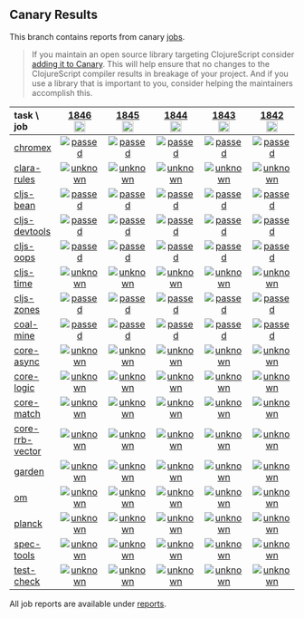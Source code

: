 ## Canary Results

This branch contains reports from canary [jobs](https://github.com/cljs-oss/canary/tree/jobs).

> If you maintain an open source library targeting ClojureScript consider [adding it to Canary](https://github.com/cljs-oss/canary/tree/master#how-to-participate). This will help ensure that no changes to the ClojureScript compiler results in breakage of your project. And if you use a library that is important to you, consider helping the maintainers accomplish this.

[//]: # (begin_overview_table)

| task \ job | <a href="reports/2021/07/03/job-001846-1.10.867-9027c028" title="job #1846&#xA;&#xA;job&#xA;&#xA;requested by Antonin Hildebrand (@darwin) on 2021-07-03T19:21:04Z">1846<br/><img width=20 height=20 src="https://avatars.githubusercontent.com/u/5453?v=4&s=60"></a> | <a href="reports/2021/07/03/job-001845-1.10.867-9027c028" title="job #1845&#xA;&#xA;job&#xA;&#xA;requested by BinaryAge Bot (@babot) on 2021-07-03T11:07:20Z">1845<br/><img width=20 height=20 src="https://avatars.githubusercontent.com/u/1476765?v=4&s=60"></a> | <a href="reports/2021/07/02/job-001844-1.10.867-9027c028" title="job #1844&#xA;&#xA;job&#xA;&#xA;requested by BinaryAge Bot (@babot) on 2021-07-02T11:07:41Z">1844<br/><img width=20 height=20 src="https://avatars.githubusercontent.com/u/1476765?v=4&s=60"></a> | <a href="reports/2021/07/01/job-001843-1.10.867-9027c028" title="job #1843&#xA;&#xA;job&#xA;&#xA;requested by BinaryAge Bot (@babot) on 2021-07-01T11:12:22Z">1843<br/><img width=20 height=20 src="https://avatars.githubusercontent.com/u/1476765?v=4&s=60"></a> | <a href="reports/2021/06/30/job-001842-1.10.867-9027c028" title="job #1842&#xA;&#xA;job&#xA;&#xA;requested by BinaryAge Bot (@babot) on 2021-06-30T11:12:22Z">1842<br/><img width=20 height=20 src="https://avatars.githubusercontent.com/u/1476765?v=4&s=60"></a> | <a href="reports/2021/06/29/job-001841-1.10.867-9027c028" title="job #1841&#xA;&#xA;job&#xA;&#xA;requested by BinaryAge Bot (@babot) on 2021-06-29T11:07:49Z">1841<br/><img width=20 height=20 src="https://avatars.githubusercontent.com/u/1476765?v=4&s=60"></a> | <a href="reports/2021/06/28/job-001840-1.10.867-9027c028" title="job #1840&#xA;&#xA;job&#xA;&#xA;requested by BinaryAge Bot (@babot) on 2021-06-28T11:12:25Z">1840<br/><img width=20 height=20 src="https://avatars.githubusercontent.com/u/1476765?v=4&s=60"></a> | <a href="reports/2021/06/27/job-001839-1.10.867-9027c028" title="job #1839&#xA;&#xA;job&#xA;&#xA;requested by BinaryAge Bot (@babot) on 2021-06-27T11:07:24Z">1839<br/><img width=20 height=20 src="https://avatars.githubusercontent.com/u/1476765?v=4&s=60"></a> | <a href="reports/2021/06/26/job-001838-1.10.867-9027c028" title="job #1838&#xA;&#xA;job&#xA;&#xA;requested by BinaryAge Bot (@babot) on 2021-06-26T11:07:28Z">1838<br/><img width=20 height=20 src="https://avatars.githubusercontent.com/u/1476765?v=4&s=60"></a> | <a href="reports/2021/06/25/job-001837-1.10.867-9027c028" title="job #1837&#xA;&#xA;job&#xA;&#xA;requested by BinaryAge Bot (@babot) on 2021-06-25T11:07:48Z">1837<br/><img width=20 height=20 src="https://avatars.githubusercontent.com/u/1476765?v=4&s=60"></a> |
| :--- | :---: | :---: | :---: | :---: | :---: | :---: | :---: | :---: | :---: | :---: |
| [chromex](https://github.com/binaryage/chromex) | <a href="reports/2021/07/03/job-001846-1.10.867-9027c028#-chromex"><img title="passed" src="http://box.binaryage.com/s-passed.svg"><a> | <a href="reports/2021/07/03/job-001845-1.10.867-9027c028#-chromex"><img title="passed" src="http://box.binaryage.com/s-passed.svg"><a> | <a href="reports/2021/07/02/job-001844-1.10.867-9027c028#-chromex"><img title="passed" src="http://box.binaryage.com/s-passed.svg"><a> | <a href="reports/2021/07/01/job-001843-1.10.867-9027c028#-chromex"><img title="passed" src="http://box.binaryage.com/s-passed.svg"><a> | <a href="reports/2021/06/30/job-001842-1.10.867-9027c028#-chromex"><img title="passed" src="http://box.binaryage.com/s-passed.svg"><a> | <a href="reports/2021/06/29/job-001841-1.10.867-9027c028#-chromex"><img title="passed" src="http://box.binaryage.com/s-passed.svg"><a> | <a href="reports/2021/06/28/job-001840-1.10.867-9027c028#-chromex"><img title="passed" src="http://box.binaryage.com/s-passed.svg"><a> | <a href="reports/2021/06/27/job-001839-1.10.867-9027c028#-chromex"><img title="passed" src="http://box.binaryage.com/s-passed.svg"><a> | <a href="reports/2021/06/26/job-001838-1.10.867-9027c028#-chromex"><img title="passed" src="http://box.binaryage.com/s-passed.svg"><a> | <a href="reports/2021/06/25/job-001837-1.10.867-9027c028#-chromex"><img title="passed" src="http://box.binaryage.com/s-passed.svg"><a> |
| [clara-rules](https://github.com/cerner/clara-rules) | <a href="reports/2021/07/03/job-001846-1.10.867-9027c028#-clara-rules"><img title="unknown" src="http://box.binaryage.com/s-unknown.svg"><a> | <a href="reports/2021/07/03/job-001845-1.10.867-9027c028#-clara-rules"><img title="unknown" src="http://box.binaryage.com/s-unknown.svg"><a> | <a href="reports/2021/07/02/job-001844-1.10.867-9027c028#-clara-rules"><img title="unknown" src="http://box.binaryage.com/s-unknown.svg"><a> | <a href="reports/2021/07/01/job-001843-1.10.867-9027c028#-clara-rules"><img title="unknown" src="http://box.binaryage.com/s-unknown.svg"><a> | <a href="reports/2021/06/30/job-001842-1.10.867-9027c028#-clara-rules"><img title="unknown" src="http://box.binaryage.com/s-unknown.svg"><a> | <a href="reports/2021/06/29/job-001841-1.10.867-9027c028#-clara-rules"><img title="unknown" src="http://box.binaryage.com/s-unknown.svg"><a> | <a href="reports/2021/06/28/job-001840-1.10.867-9027c028#-clara-rules"><img title="unknown" src="http://box.binaryage.com/s-unknown.svg"><a> | <a href="reports/2021/06/27/job-001839-1.10.867-9027c028#-clara-rules"><img title="unknown" src="http://box.binaryage.com/s-unknown.svg"><a> | <a href="reports/2021/06/26/job-001838-1.10.867-9027c028#-clara-rules"><img title="unknown" src="http://box.binaryage.com/s-unknown.svg"><a> | <a href="reports/2021/06/25/job-001837-1.10.867-9027c028#-clara-rules"><img title="unknown" src="http://box.binaryage.com/s-unknown.svg"><a> |
| [cljs-bean](https://github.com/mfikes/cljs-bean) | <a href="reports/2021/07/03/job-001846-1.10.867-9027c028#-cljs-bean"><img title="passed" src="http://box.binaryage.com/s-passed.svg"><a> | <a href="reports/2021/07/03/job-001845-1.10.867-9027c028#-cljs-bean"><img title="passed" src="http://box.binaryage.com/s-passed.svg"><a> | <a href="reports/2021/07/02/job-001844-1.10.867-9027c028#-cljs-bean"><img title="passed" src="http://box.binaryage.com/s-passed.svg"><a> | <a href="reports/2021/07/01/job-001843-1.10.867-9027c028#-cljs-bean"><img title="passed" src="http://box.binaryage.com/s-passed.svg"><a> | <a href="reports/2021/06/30/job-001842-1.10.867-9027c028#-cljs-bean"><img title="passed" src="http://box.binaryage.com/s-passed.svg"><a> | <a href="reports/2021/06/29/job-001841-1.10.867-9027c028#-cljs-bean"><img title="passed" src="http://box.binaryage.com/s-passed.svg"><a> | <a href="reports/2021/06/28/job-001840-1.10.867-9027c028#-cljs-bean"><img title="passed" src="http://box.binaryage.com/s-passed.svg"><a> | <a href="reports/2021/06/27/job-001839-1.10.867-9027c028#-cljs-bean"><img title="passed" src="http://box.binaryage.com/s-passed.svg"><a> | <a href="reports/2021/06/26/job-001838-1.10.867-9027c028#-cljs-bean"><img title="passed" src="http://box.binaryage.com/s-passed.svg"><a> | <a href="reports/2021/06/25/job-001837-1.10.867-9027c028#-cljs-bean"><img title="passed" src="http://box.binaryage.com/s-passed.svg"><a> |
| [cljs-devtools](https://github.com/binaryage/cljs-devtools) | <a href="reports/2021/07/03/job-001846-1.10.867-9027c028#-cljs-devtools"><img title="passed" src="http://box.binaryage.com/s-passed.svg"><a> | <a href="reports/2021/07/03/job-001845-1.10.867-9027c028#-cljs-devtools"><img title="passed" src="http://box.binaryage.com/s-passed.svg"><a> | <a href="reports/2021/07/02/job-001844-1.10.867-9027c028#-cljs-devtools"><img title="passed" src="http://box.binaryage.com/s-passed.svg"><a> | <a href="reports/2021/07/01/job-001843-1.10.867-9027c028#-cljs-devtools"><img title="passed" src="http://box.binaryage.com/s-passed.svg"><a> | <a href="reports/2021/06/30/job-001842-1.10.867-9027c028#-cljs-devtools"><img title="passed" src="http://box.binaryage.com/s-passed.svg"><a> | <a href="reports/2021/06/29/job-001841-1.10.867-9027c028#-cljs-devtools"><img title="passed" src="http://box.binaryage.com/s-passed.svg"><a> | <a href="reports/2021/06/28/job-001840-1.10.867-9027c028#-cljs-devtools"><img title="passed" src="http://box.binaryage.com/s-passed.svg"><a> | <a href="reports/2021/06/27/job-001839-1.10.867-9027c028#-cljs-devtools"><img title="passed" src="http://box.binaryage.com/s-passed.svg"><a> | <a href="reports/2021/06/26/job-001838-1.10.867-9027c028#-cljs-devtools"><img title="passed" src="http://box.binaryage.com/s-passed.svg"><a> | <a href="reports/2021/06/25/job-001837-1.10.867-9027c028#-cljs-devtools"><img title="passed" src="http://box.binaryage.com/s-passed.svg"><a> |
| [cljs-oops](https://github.com/binaryage/cljs-oops) | <a href="reports/2021/07/03/job-001846-1.10.867-9027c028#-cljs-oops"><img title="passed" src="http://box.binaryage.com/s-passed.svg"><a> | <a href="reports/2021/07/03/job-001845-1.10.867-9027c028#-cljs-oops"><img title="passed" src="http://box.binaryage.com/s-passed.svg"><a> | <a href="reports/2021/07/02/job-001844-1.10.867-9027c028#-cljs-oops"><img title="passed" src="http://box.binaryage.com/s-passed.svg"><a> | <a href="reports/2021/07/01/job-001843-1.10.867-9027c028#-cljs-oops"><img title="passed" src="http://box.binaryage.com/s-passed.svg"><a> | <a href="reports/2021/06/30/job-001842-1.10.867-9027c028#-cljs-oops"><img title="passed" src="http://box.binaryage.com/s-passed.svg"><a> | <a href="reports/2021/06/29/job-001841-1.10.867-9027c028#-cljs-oops"><img title="passed" src="http://box.binaryage.com/s-passed.svg"><a> | <a href="reports/2021/06/28/job-001840-1.10.867-9027c028#-cljs-oops"><img title="passed" src="http://box.binaryage.com/s-passed.svg"><a> | <a href="reports/2021/06/27/job-001839-1.10.867-9027c028#-cljs-oops"><img title="passed" src="http://box.binaryage.com/s-passed.svg"><a> | <a href="reports/2021/06/26/job-001838-1.10.867-9027c028#-cljs-oops"><img title="passed" src="http://box.binaryage.com/s-passed.svg"><a> | <a href="reports/2021/06/25/job-001837-1.10.867-9027c028#-cljs-oops"><img title="passed" src="http://box.binaryage.com/s-passed.svg"><a> |
| [cljs-time](https://github.com/andrewmcveigh/cljs-time) | <a href="reports/2021/07/03/job-001846-1.10.867-9027c028#-cljs-time"><img title="unknown" src="http://box.binaryage.com/s-unknown.svg"><a> | <a href="reports/2021/07/03/job-001845-1.10.867-9027c028#-cljs-time"><img title="unknown" src="http://box.binaryage.com/s-unknown.svg"><a> | <a href="reports/2021/07/02/job-001844-1.10.867-9027c028#-cljs-time"><img title="unknown" src="http://box.binaryage.com/s-unknown.svg"><a> | <a href="reports/2021/07/01/job-001843-1.10.867-9027c028#-cljs-time"><img title="unknown" src="http://box.binaryage.com/s-unknown.svg"><a> | <a href="reports/2021/06/30/job-001842-1.10.867-9027c028#-cljs-time"><img title="unknown" src="http://box.binaryage.com/s-unknown.svg"><a> | <a href="reports/2021/06/29/job-001841-1.10.867-9027c028#-cljs-time"><img title="unknown" src="http://box.binaryage.com/s-unknown.svg"><a> | <a href="reports/2021/06/28/job-001840-1.10.867-9027c028#-cljs-time"><img title="unknown" src="http://box.binaryage.com/s-unknown.svg"><a> | <a href="reports/2021/06/27/job-001839-1.10.867-9027c028#-cljs-time"><img title="unknown" src="http://box.binaryage.com/s-unknown.svg"><a> | <a href="reports/2021/06/26/job-001838-1.10.867-9027c028#-cljs-time"><img title="unknown" src="http://box.binaryage.com/s-unknown.svg"><a> | <a href="reports/2021/06/25/job-001837-1.10.867-9027c028#-cljs-time"><img title="unknown" src="http://box.binaryage.com/s-unknown.svg"><a> |
| [cljs-zones](https://github.com/binaryage/cljs-zones) | <a href="reports/2021/07/03/job-001846-1.10.867-9027c028#-cljs-zones"><img title="passed" src="http://box.binaryage.com/s-passed.svg"><a> | <a href="reports/2021/07/03/job-001845-1.10.867-9027c028#-cljs-zones"><img title="passed" src="http://box.binaryage.com/s-passed.svg"><a> | <a href="reports/2021/07/02/job-001844-1.10.867-9027c028#-cljs-zones"><img title="passed" src="http://box.binaryage.com/s-passed.svg"><a> | <a href="reports/2021/07/01/job-001843-1.10.867-9027c028#-cljs-zones"><img title="passed" src="http://box.binaryage.com/s-passed.svg"><a> | <a href="reports/2021/06/30/job-001842-1.10.867-9027c028#-cljs-zones"><img title="passed" src="http://box.binaryage.com/s-passed.svg"><a> | <a href="reports/2021/06/29/job-001841-1.10.867-9027c028#-cljs-zones"><img title="passed" src="http://box.binaryage.com/s-passed.svg"><a> | <a href="reports/2021/06/28/job-001840-1.10.867-9027c028#-cljs-zones"><img title="passed" src="http://box.binaryage.com/s-passed.svg"><a> | <a href="reports/2021/06/27/job-001839-1.10.867-9027c028#-cljs-zones"><img title="passed" src="http://box.binaryage.com/s-passed.svg"><a> | <a href="reports/2021/06/26/job-001838-1.10.867-9027c028#-cljs-zones"><img title="passed" src="http://box.binaryage.com/s-passed.svg"><a> | <a href="reports/2021/06/25/job-001837-1.10.867-9027c028#-cljs-zones"><img title="passed" src="http://box.binaryage.com/s-passed.svg"><a> |
| [coal-mine](https://github.com/mfikes/coal-mine) | <a href="reports/2021/07/03/job-001846-1.10.867-9027c028#-coal-mine"><img title="passed" src="http://box.binaryage.com/s-passed.svg"><a> | <a href="reports/2021/07/03/job-001845-1.10.867-9027c028#-coal-mine"><img title="passed" src="http://box.binaryage.com/s-passed.svg"><a> | <a href="reports/2021/07/02/job-001844-1.10.867-9027c028#-coal-mine"><img title="passed" src="http://box.binaryage.com/s-passed.svg"><a> | <a href="reports/2021/07/01/job-001843-1.10.867-9027c028#-coal-mine"><img title="passed" src="http://box.binaryage.com/s-passed.svg"><a> | <a href="reports/2021/06/30/job-001842-1.10.867-9027c028#-coal-mine"><img title="passed" src="http://box.binaryage.com/s-passed.svg"><a> | <a href="reports/2021/06/29/job-001841-1.10.867-9027c028#-coal-mine"><img title="passed" src="http://box.binaryage.com/s-passed.svg"><a> | <a href="reports/2021/06/28/job-001840-1.10.867-9027c028#-coal-mine"><img title="passed" src="http://box.binaryage.com/s-passed.svg"><a> | <a href="reports/2021/06/27/job-001839-1.10.867-9027c028#-coal-mine"><img title="passed" src="http://box.binaryage.com/s-passed.svg"><a> | <a href="reports/2021/06/26/job-001838-1.10.867-9027c028#-coal-mine"><img title="passed" src="http://box.binaryage.com/s-passed.svg"><a> | <a href="reports/2021/06/25/job-001837-1.10.867-9027c028#-coal-mine"><img title="passed" src="http://box.binaryage.com/s-passed.svg"><a> |
| [core-async](https://github.com/clojure/core.async) | <a href="reports/2021/07/03/job-001846-1.10.867-9027c028#-core-async"><img title="unknown" src="http://box.binaryage.com/s-unknown.svg"><a> | <a href="reports/2021/07/03/job-001845-1.10.867-9027c028#-core-async"><img title="unknown" src="http://box.binaryage.com/s-unknown.svg"><a> | <a href="reports/2021/07/02/job-001844-1.10.867-9027c028#-core-async"><img title="unknown" src="http://box.binaryage.com/s-unknown.svg"><a> | <a href="reports/2021/07/01/job-001843-1.10.867-9027c028#-core-async"><img title="unknown" src="http://box.binaryage.com/s-unknown.svg"><a> | <a href="reports/2021/06/30/job-001842-1.10.867-9027c028#-core-async"><img title="unknown" src="http://box.binaryage.com/s-unknown.svg"><a> | <a href="reports/2021/06/29/job-001841-1.10.867-9027c028#-core-async"><img title="unknown" src="http://box.binaryage.com/s-unknown.svg"><a> | <a href="reports/2021/06/28/job-001840-1.10.867-9027c028#-core-async"><img title="unknown" src="http://box.binaryage.com/s-unknown.svg"><a> | <a href="reports/2021/06/27/job-001839-1.10.867-9027c028#-core-async"><img title="unknown" src="http://box.binaryage.com/s-unknown.svg"><a> | <a href="reports/2021/06/26/job-001838-1.10.867-9027c028#-core-async"><img title="unknown" src="http://box.binaryage.com/s-unknown.svg"><a> | <a href="reports/2021/06/25/job-001837-1.10.867-9027c028#-core-async"><img title="unknown" src="http://box.binaryage.com/s-unknown.svg"><a> |
| [core-logic](https://github.com/clojure/core.logic) | <a href="reports/2021/07/03/job-001846-1.10.867-9027c028#-core-logic"><img title="unknown" src="http://box.binaryage.com/s-unknown.svg"><a> | <a href="reports/2021/07/03/job-001845-1.10.867-9027c028#-core-logic"><img title="unknown" src="http://box.binaryage.com/s-unknown.svg"><a> | <a href="reports/2021/07/02/job-001844-1.10.867-9027c028#-core-logic"><img title="unknown" src="http://box.binaryage.com/s-unknown.svg"><a> | <a href="reports/2021/07/01/job-001843-1.10.867-9027c028#-core-logic"><img title="unknown" src="http://box.binaryage.com/s-unknown.svg"><a> | <a href="reports/2021/06/30/job-001842-1.10.867-9027c028#-core-logic"><img title="unknown" src="http://box.binaryage.com/s-unknown.svg"><a> | <a href="reports/2021/06/29/job-001841-1.10.867-9027c028#-core-logic"><img title="unknown" src="http://box.binaryage.com/s-unknown.svg"><a> | <a href="reports/2021/06/28/job-001840-1.10.867-9027c028#-core-logic"><img title="unknown" src="http://box.binaryage.com/s-unknown.svg"><a> | <a href="reports/2021/06/27/job-001839-1.10.867-9027c028#-core-logic"><img title="unknown" src="http://box.binaryage.com/s-unknown.svg"><a> | <a href="reports/2021/06/26/job-001838-1.10.867-9027c028#-core-logic"><img title="unknown" src="http://box.binaryage.com/s-unknown.svg"><a> | <a href="reports/2021/06/25/job-001837-1.10.867-9027c028#-core-logic"><img title="unknown" src="http://box.binaryage.com/s-unknown.svg"><a> |
| [core-match](https://github.com/clojure/core.match) | <a href="reports/2021/07/03/job-001846-1.10.867-9027c028#-core-match"><img title="unknown" src="http://box.binaryage.com/s-unknown.svg"><a> | <a href="reports/2021/07/03/job-001845-1.10.867-9027c028#-core-match"><img title="unknown" src="http://box.binaryage.com/s-unknown.svg"><a> | <a href="reports/2021/07/02/job-001844-1.10.867-9027c028#-core-match"><img title="unknown" src="http://box.binaryage.com/s-unknown.svg"><a> | <a href="reports/2021/07/01/job-001843-1.10.867-9027c028#-core-match"><img title="unknown" src="http://box.binaryage.com/s-unknown.svg"><a> | <a href="reports/2021/06/30/job-001842-1.10.867-9027c028#-core-match"><img title="unknown" src="http://box.binaryage.com/s-unknown.svg"><a> | <a href="reports/2021/06/29/job-001841-1.10.867-9027c028#-core-match"><img title="unknown" src="http://box.binaryage.com/s-unknown.svg"><a> | <a href="reports/2021/06/28/job-001840-1.10.867-9027c028#-core-match"><img title="unknown" src="http://box.binaryage.com/s-unknown.svg"><a> | <a href="reports/2021/06/27/job-001839-1.10.867-9027c028#-core-match"><img title="unknown" src="http://box.binaryage.com/s-unknown.svg"><a> | <a href="reports/2021/06/26/job-001838-1.10.867-9027c028#-core-match"><img title="unknown" src="http://box.binaryage.com/s-unknown.svg"><a> | <a href="reports/2021/06/25/job-001837-1.10.867-9027c028#-core-match"><img title="unknown" src="http://box.binaryage.com/s-unknown.svg"><a> |
| [core-rrb-vector](https://github.com/clojure/core.rrb-vector) | <a href="reports/2021/07/03/job-001846-1.10.867-9027c028#-core-rrb-vector"><img title="unknown" src="http://box.binaryage.com/s-unknown.svg"><a> | <a href="reports/2021/07/03/job-001845-1.10.867-9027c028#-core-rrb-vector"><img title="unknown" src="http://box.binaryage.com/s-unknown.svg"><a> | <a href="reports/2021/07/02/job-001844-1.10.867-9027c028#-core-rrb-vector"><img title="unknown" src="http://box.binaryage.com/s-unknown.svg"><a> | <a href="reports/2021/07/01/job-001843-1.10.867-9027c028#-core-rrb-vector"><img title="unknown" src="http://box.binaryage.com/s-unknown.svg"><a> | <a href="reports/2021/06/30/job-001842-1.10.867-9027c028#-core-rrb-vector"><img title="unknown" src="http://box.binaryage.com/s-unknown.svg"><a> | <a href="reports/2021/06/29/job-001841-1.10.867-9027c028#-core-rrb-vector"><img title="unknown" src="http://box.binaryage.com/s-unknown.svg"><a> | <a href="reports/2021/06/28/job-001840-1.10.867-9027c028#-core-rrb-vector"><img title="unknown" src="http://box.binaryage.com/s-unknown.svg"><a> | <a href="reports/2021/06/27/job-001839-1.10.867-9027c028#-core-rrb-vector"><img title="unknown" src="http://box.binaryage.com/s-unknown.svg"><a> | <a href="reports/2021/06/26/job-001838-1.10.867-9027c028#-core-rrb-vector"><img title="unknown" src="http://box.binaryage.com/s-unknown.svg"><a> | <a href="reports/2021/06/25/job-001837-1.10.867-9027c028#-core-rrb-vector"><img title="unknown" src="http://box.binaryage.com/s-unknown.svg"><a> |
| [garden](https://github.com/noprompt/garden) | <a href="reports/2021/07/03/job-001846-1.10.867-9027c028#-garden"><img title="unknown" src="http://box.binaryage.com/s-unknown.svg"><a> | <a href="reports/2021/07/03/job-001845-1.10.867-9027c028#-garden"><img title="unknown" src="http://box.binaryage.com/s-unknown.svg"><a> | <a href="reports/2021/07/02/job-001844-1.10.867-9027c028#-garden"><img title="unknown" src="http://box.binaryage.com/s-unknown.svg"><a> | <a href="reports/2021/07/01/job-001843-1.10.867-9027c028#-garden"><img title="unknown" src="http://box.binaryage.com/s-unknown.svg"><a> | <a href="reports/2021/06/30/job-001842-1.10.867-9027c028#-garden"><img title="unknown" src="http://box.binaryage.com/s-unknown.svg"><a> | <a href="reports/2021/06/29/job-001841-1.10.867-9027c028#-garden"><img title="unknown" src="http://box.binaryage.com/s-unknown.svg"><a> | <a href="reports/2021/06/28/job-001840-1.10.867-9027c028#-garden"><img title="unknown" src="http://box.binaryage.com/s-unknown.svg"><a> | <a href="reports/2021/06/27/job-001839-1.10.867-9027c028#-garden"><img title="unknown" src="http://box.binaryage.com/s-unknown.svg"><a> | <a href="reports/2021/06/26/job-001838-1.10.867-9027c028#-garden"><img title="unknown" src="http://box.binaryage.com/s-unknown.svg"><a> | <a href="reports/2021/06/25/job-001837-1.10.867-9027c028#-garden"><img title="unknown" src="http://box.binaryage.com/s-unknown.svg"><a> |
| [om](https://github.com/omcljs/om) | <a href="reports/2021/07/03/job-001846-1.10.867-9027c028#-om"><img title="unknown" src="http://box.binaryage.com/s-unknown.svg"><a> | <a href="reports/2021/07/03/job-001845-1.10.867-9027c028#-om"><img title="unknown" src="http://box.binaryage.com/s-unknown.svg"><a> | <a href="reports/2021/07/02/job-001844-1.10.867-9027c028#-om"><img title="unknown" src="http://box.binaryage.com/s-unknown.svg"><a> | <a href="reports/2021/07/01/job-001843-1.10.867-9027c028#-om"><img title="unknown" src="http://box.binaryage.com/s-unknown.svg"><a> | <a href="reports/2021/06/30/job-001842-1.10.867-9027c028#-om"><img title="unknown" src="http://box.binaryage.com/s-unknown.svg"><a> | <a href="reports/2021/06/29/job-001841-1.10.867-9027c028#-om"><img title="unknown" src="http://box.binaryage.com/s-unknown.svg"><a> | <a href="reports/2021/06/28/job-001840-1.10.867-9027c028#-om"><img title="unknown" src="http://box.binaryage.com/s-unknown.svg"><a> | <a href="reports/2021/06/27/job-001839-1.10.867-9027c028#-om"><img title="unknown" src="http://box.binaryage.com/s-unknown.svg"><a> | <a href="reports/2021/06/26/job-001838-1.10.867-9027c028#-om"><img title="unknown" src="http://box.binaryage.com/s-unknown.svg"><a> | <a href="reports/2021/06/25/job-001837-1.10.867-9027c028#-om"><img title="unknown" src="http://box.binaryage.com/s-unknown.svg"><a> |
| [planck](https://github.com/planck-repl/planck) | <a href="reports/2021/07/03/job-001846-1.10.867-9027c028#-planck"><img title="unknown" src="http://box.binaryage.com/s-unknown.svg"><a> | <a href="reports/2021/07/03/job-001845-1.10.867-9027c028#-planck"><img title="unknown" src="http://box.binaryage.com/s-unknown.svg"><a> | <a href="reports/2021/07/02/job-001844-1.10.867-9027c028#-planck"><img title="unknown" src="http://box.binaryage.com/s-unknown.svg"><a> | <a href="reports/2021/07/01/job-001843-1.10.867-9027c028#-planck"><img title="unknown" src="http://box.binaryage.com/s-unknown.svg"><a> | <a href="reports/2021/06/30/job-001842-1.10.867-9027c028#-planck"><img title="unknown" src="http://box.binaryage.com/s-unknown.svg"><a> | <a href="reports/2021/06/29/job-001841-1.10.867-9027c028#-planck"><img title="unknown" src="http://box.binaryage.com/s-unknown.svg"><a> | <a href="reports/2021/06/28/job-001840-1.10.867-9027c028#-planck"><img title="unknown" src="http://box.binaryage.com/s-unknown.svg"><a> | <a href="reports/2021/06/27/job-001839-1.10.867-9027c028#-planck"><img title="unknown" src="http://box.binaryage.com/s-unknown.svg"><a> | <a href="reports/2021/06/26/job-001838-1.10.867-9027c028#-planck"><img title="unknown" src="http://box.binaryage.com/s-unknown.svg"><a> | <a href="reports/2021/06/25/job-001837-1.10.867-9027c028#-planck"><img title="unknown" src="http://box.binaryage.com/s-unknown.svg"><a> |
| [spec-tools](https://github.com/metosin/spec-tools) | <a href="reports/2021/07/03/job-001846-1.10.867-9027c028#-spec-tools"><img title="unknown" src="http://box.binaryage.com/s-unknown.svg"><a> | <a href="reports/2021/07/03/job-001845-1.10.867-9027c028#-spec-tools"><img title="unknown" src="http://box.binaryage.com/s-unknown.svg"><a> | <a href="reports/2021/07/02/job-001844-1.10.867-9027c028#-spec-tools"><img title="unknown" src="http://box.binaryage.com/s-unknown.svg"><a> | <a href="reports/2021/07/01/job-001843-1.10.867-9027c028#-spec-tools"><img title="unknown" src="http://box.binaryage.com/s-unknown.svg"><a> | <a href="reports/2021/06/30/job-001842-1.10.867-9027c028#-spec-tools"><img title="unknown" src="http://box.binaryage.com/s-unknown.svg"><a> | <a href="reports/2021/06/29/job-001841-1.10.867-9027c028#-spec-tools"><img title="unknown" src="http://box.binaryage.com/s-unknown.svg"><a> | <a href="reports/2021/06/28/job-001840-1.10.867-9027c028#-spec-tools"><img title="unknown" src="http://box.binaryage.com/s-unknown.svg"><a> | <a href="reports/2021/06/27/job-001839-1.10.867-9027c028#-spec-tools"><img title="unknown" src="http://box.binaryage.com/s-unknown.svg"><a> | <a href="reports/2021/06/26/job-001838-1.10.867-9027c028#-spec-tools"><img title="unknown" src="http://box.binaryage.com/s-unknown.svg"><a> | <a href="reports/2021/06/25/job-001837-1.10.867-9027c028#-spec-tools"><img title="unknown" src="http://box.binaryage.com/s-unknown.svg"><a> |
| [test-check](https://github.com/clojure/test.check) | <a href="reports/2021/07/03/job-001846-1.10.867-9027c028#-test-check"><img title="unknown" src="http://box.binaryage.com/s-unknown.svg"><a> | <a href="reports/2021/07/03/job-001845-1.10.867-9027c028#-test-check"><img title="unknown" src="http://box.binaryage.com/s-unknown.svg"><a> | <a href="reports/2021/07/02/job-001844-1.10.867-9027c028#-test-check"><img title="unknown" src="http://box.binaryage.com/s-unknown.svg"><a> | <a href="reports/2021/07/01/job-001843-1.10.867-9027c028#-test-check"><img title="unknown" src="http://box.binaryage.com/s-unknown.svg"><a> | <a href="reports/2021/06/30/job-001842-1.10.867-9027c028#-test-check"><img title="unknown" src="http://box.binaryage.com/s-unknown.svg"><a> | <a href="reports/2021/06/29/job-001841-1.10.867-9027c028#-test-check"><img title="unknown" src="http://box.binaryage.com/s-unknown.svg"><a> | <a href="reports/2021/06/28/job-001840-1.10.867-9027c028#-test-check"><img title="unknown" src="http://box.binaryage.com/s-unknown.svg"><a> | <a href="reports/2021/06/27/job-001839-1.10.867-9027c028#-test-check"><img title="unknown" src="http://box.binaryage.com/s-unknown.svg"><a> | <a href="reports/2021/06/26/job-001838-1.10.867-9027c028#-test-check"><img title="unknown" src="http://box.binaryage.com/s-unknown.svg"><a> | <a href="reports/2021/06/25/job-001837-1.10.867-9027c028#-test-check"><img title="unknown" src="http://box.binaryage.com/s-unknown.svg"><a> |

[//]: # (end_overview_table)

All job reports are available under [reports](reports).
